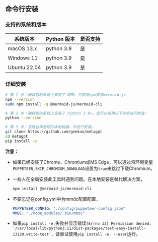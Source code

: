 ## 命令行安装

### 支持的系统和版本
|     系统版本     | Python 版本     |  是否支持  |
|      ----      |     ----        |   -----   |
|   macOS 13.x   |    python 3.9   |    是    |
|   Windows 11   |    python 3.9   |    是    |
|   Ubuntu 22.04 |    python 3.9   |    是    |

### 详细安装

```bash
# 第 1 步：确保您的系统上安装了 NPM。并使用npm安装mermaid-js
npm --version
sudo npm install -g @mermaid-js/mermaid-cli

# 第 2 步：确保您的系统上安装了 Python 3.9+。您可以使用以下命令进行检查：
python --version

# 第 3 步：克隆仓库到您的本地机器，并进行安装。
git clone https://github.com/geekan/metagpt
cd metagpt
pip install -e.
```

**注意：**

- 如果已经安装了Chrome、Chromium或MS Edge，可以通过将环境变量`PUPPETEER_SKIP_CHROMIUM_DOWNLOAD`设置为`true`来跳过下载Chromium。

- 一些人在全局安装此工具时遇到问题。在本地安装是替代解决方案，

    ```bash
    npm install @mermaid-js/mermaid-cli
    ```

- 不要忘记在config.yml中为mmdc配置配置，

    ```yml
    PUPPETEER_CONFIG: "./config/puppeteer-config.json"
    MMDC: "./node_modules/.bin/mmdc"
    ```

- 如果`pip install -e.`失败并显示错误`[Errno 13] Permission denied: '/usr/local/lib/python3.11/dist-packages/test-easy-install-13129.write-test'`，请尝试使用`pip install -e. --user`运行。
